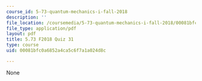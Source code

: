 ```yaml
---
course_id: 5-73-quantum-mechanics-i-fall-2018
description: ''
file_location: /coursemedia/5-73-quantum-mechanics-i-fall-2018/00081bfc0a6852a4ca5c6f7a1a024d8c_MIT5_73F18_quiz31.pdf
file_type: application/pdf
layout: pdf
title: 5.73 F2018 Quiz 31
type: course
uid: 00081bfc0a6852a4ca5c6f7a1a024d8c

---
```

None